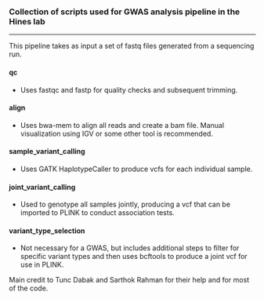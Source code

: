
 ### Collection of scripts used for GWAS analysis pipeline in the Hines lab
----

This pipeline takes as input a set of fastq files generated from a sequencing run. 

#### qc

- Uses fastqc and fastp for quality checks and subsequent trimming.

#### align
- Uses bwa-mem to align all reads and create a bam file. Manual visualization using IGV or some other tool is recommended. 

#### sample_variant_calling
- Uses GATK HaplotypeCaller to produce vcfs for each individual sample.

#### joint_variant_calling
- Used to genotype all samples jointly, producing a vcf that can be imported to PLINK to conduct association tests.

#### variant_type_selection
- Not necessary for a GWAS, but includes additional steps to filter for specific variant types and then uses bcftools to produce a joint vcf for use in PLINK.


Main credit to Tunc Dabak and Sarthok Rahman for their help and for most of the code.
